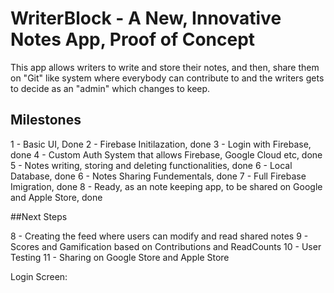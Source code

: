 # WriterBlock - A New, Innovative Notes App, Proof of Concept

This app allows writers to write and store their notes, and then, share them on "Git" like system where everybody can contribute to and the writers gets to decide as an "admin" which changes to keep.

## Milestones

1 - Basic UI, Done
2 - Firebase Initilazation, done
3 - Login with Firebase, done
4 - Custom Auth System that allows Firebase, Google Cloud etc, done
5 - Notes writing, storing and deleting functionalities, done
6 - Local Database, done
6 - Notes Sharing Fundementals, done
7 - Full Firebase Imigration, done
8 - Ready, as an note keeping app, to be shared on Google and Apple Store, done

##Next Steps

8 - Creating the feed where users can modify and read shared notes
9 - Scores and Gamification based on Contributions and ReadCounts
10 - User Testing
11 - Sharing on Google Store and Apple Store 

Login Screen: 



